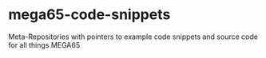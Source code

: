 # mega65-code-snippets
Meta-Repositories with pointers to example code snippets and source code for all things MEGA65
